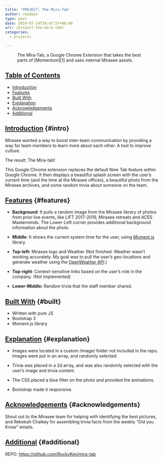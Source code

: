 ```yaml
---
title: 'PROJECT: The Mira-Tab'
author: rkadmin
type: post
date: 2019-07-24T19:47:57+00:00
url: /project-the-mira-tab/
categories:
  - projects

---
```

<figure class="wp-block-image"><img src="https://rockykev.com/wp-content/uploads/2019/07/image1-Edited.jpg" alt="" class="wp-image-314" srcset="http://rockykevnov2019v2.local/wp-content/uploads/2019/07/image1-Edited.jpg 800w, http://rockykevnov2019v2.local/wp-content/uploads/2019/07/image1-Edited-300x130.jpg 300w, http://rockykevnov2019v2.local/wp-content/uploads/2019/07/image1-Edited-768x333.jpg 768w" sizes="(max-width: 800px) 100vw, 800px" /><figcaption>The Mira-Tab, a Google Chrome Extension that takes the best parts of [Momentum][1] and uses internal Mirasee assets.</figcaption></figure> 

## <u>Table of Contents</u>

  * [Introduction][2]
  * [Features][3]
  * [Built With][4]
  * [Explanation][5]
  * [Acknowledgements][6]
  * [Additional][7]

## <u>Introduction</u> {#intro}

Mirasee wanted a way to boost inter-team communication by providing a way for team members to learn more about each other. A tool to improve culture.

The result: The Mira-tab!

This Google Chrome extension replaces the default New Tab feature within Google Chrome. It then displays a beautiful splash screen with the user&#8217;s current time (and the time at the Mirasee offices), a beautiful photo from the Mirasee archives, and some random trivia about someone on the team.

## <u>Features</u> {#features}

  * **Background**: It pulls a random image from the Mirasee library of photos from prior live events, like LIFT 2017-2019, Mirasee retreats and ACES Masterminds. The Lower-Left corner provides additional background information about the photo.
  * **Middle**: It shows the current system time for the user, using [Moment.js][8] library.
  * **Top-left:** Mirasee logo and Weather (Not finished: Weather wasn&#8217;t working accurately. My goal was to pull the user&#8217;s geo-locations and generate weather using the [OpenWeather API][9].)  
    
  * **Top-right**: Context-sensitive links based on the user&#8217;s role in the company. (Not implemented)
  * **Lower-Middle:** Random trivia that the staff member shared.

## <u>Built With</u> {#built}

  * Written with pure JS
  * Bootstrap 3
  * Moment.js library

## <u>Explanation</u> {#explanation}

  * Images were located in a custom /image/ folder not included in the repo. Images were put in an array, and randomly selected. 

  * Trivia was placed in a 2d array, and was also randomly selected with the user&#8217;s image and trivia content.
  * The CSS placed a blue filter on the photo and provided the animations.
  * Bootstrap made it responsive. 

## <u>Acknowledgements</u> {#acknowledgements}

Shout out to the Mirasee team for helping with identifying the best pictures, and Rebekah Chalkey for assembling trivia facts from the weekly &#8220;Did you Know&#8221; emails.

## <u>Additional</u>  {#additional}

REPO: <https://github.com/RockyKev/mira-tab>

 [1]: https://chrome.google.com/webstore/detail/momentum/laookkfknpbbblfpciffpaejjkokdgca?hl=en
 [2]: #intro
 [3]: #features
 [4]: #built
 [5]: #explanation
 [6]: #acknowledgements
 [7]: #additional
 [8]: https://momentjs.com/
 [9]: https://openweathermap.org/api